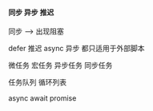 #### 同步 异步 推迟
同步 --> 出现阻塞

defer 推迟
async 异步
都只适用于外部脚本

微任务
宏任务
异步任务
同步任务

任务队列
循环列表

async
await
promise
